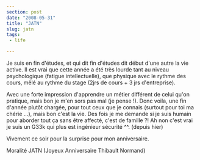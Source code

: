 ```yaml
---
section: post
date: "2008-05-31"
title: "JATN"
slug: jatn
tags:
 - life

---
```


Je suis en fin d'études, et qui dit fin d'études dit début d'une autre la vie active. Il est vrai que cette année a été très lourde tant au niveau psychologique (fatigue intellectuelle), que physique avec le rythme des cours, mêlé au rythme du stage (2jrs de cours + 3 jrs d'entreprise).

Avec une forte impression d'apprendre un métier différent de celui qu'on pratique, mais bon je m'en sors pas mal (je pense !). Donc voila, une fin d'année plutôt chargée, pour tout ceux que je connais (surtout pour toi ma chérie ...), mais bon c'est la vie. Des fois je me demande si je suis humain pour aborder tout ça sans être affecté, c'est de famille ?! Ah non c'est vrai je suis un G33k qui plus est ingénieur sécurité ^^. (depuis hier)

Vivement ce soir pour la surprise pour mon anniversaire.

Moralité JATN (Joyeux Anniversaire Thibault Normand)
